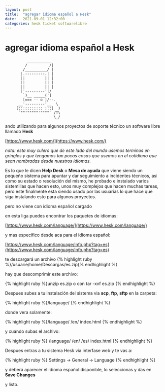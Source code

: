 ```yaml
---
layout: post
title:  "agregar idioma español a Hesk"
date:   2021-09-01 12:32:00
categories: hesk ticket softwarelibre
---
```


# agregar idioma español a Hesk

              ___________
             /          /|
            /__________/ |
           |.---------.| |
           ||         || |
           ||         || |
           ||         || |
           |'---------'|/
            `)__ _____(']
            [=== -- o ]/--.
          __'---------'__  \
         [::::::::::: :::]  )
          `""'"""""'""""` /T\
                          \_/

ando utilizando para algunos proyectos de soporte técnico un software libre llamado **Hesk**

[https://www.hesk.com/](https://www.hesk.com/)

*nota: esta muy culero que de este lado del mundo usemos terminos en gringles y que tengamos tan pocas cosas que usemos en el cotidiano que sean nombradas desde nuestros idiomas.*

Es lo que le dicen **Help Desk** o **Mesa de ayuda** que viene siendo un pequeño sistema para apuntar y dar seguimiento a incidentes técnicos, asi como su estado o resolución del mismo, he probado e instalado varios sistemillas que hacen esto, unos muy complejos que hacen muchas tareas, pero este finalmente esta siendo usado por las usuarias lo que hace que siga instalando esto para algunos proyectos.

pero no viene con idioma español cargado

en esta liga puedes encontrar los paquetes de idiomas:

[https://www.hesk.com/language/](https://www.hesk.com/language/)

y mas especifico desde aca para el idioma español:

[https://www.hesk.com/language/info.php?tag=es](https://www.hesk.com/language/info.php?tag=es)

te descargará un archivo {% highlight ruby %}/usuarie/home/Descargas/es.zip{% endhighlight %}

hay que descomprimir este archivo:

{% highlight ruby %}unzip es.zip  o con tar -xvf es.zip {% endhighlight %}

Despues subes a tu instalación del sistema via **scp**, **ftp**, **sftp** en la carpeta:

{% highlight ruby %}/language/ {% endhighlight %}

donde vera solamente:

{% highlight ruby %}/language/
/en/
index.html
{% endhighlight %}

y cuando subas el archivo:

{% highlight ruby %}
/language/
/en/
/es/
index.html 
{% endhighlight %}

Despues entras a tu sistema Hesk via interfase web y te vas a:

{% highlight ruby %}
Settings
 -> General
  -> Language
{% endhighlight %}

y deberá aparecer el idioma español disponible, lo seleccionas y das en **Save Changes**

y listo.





